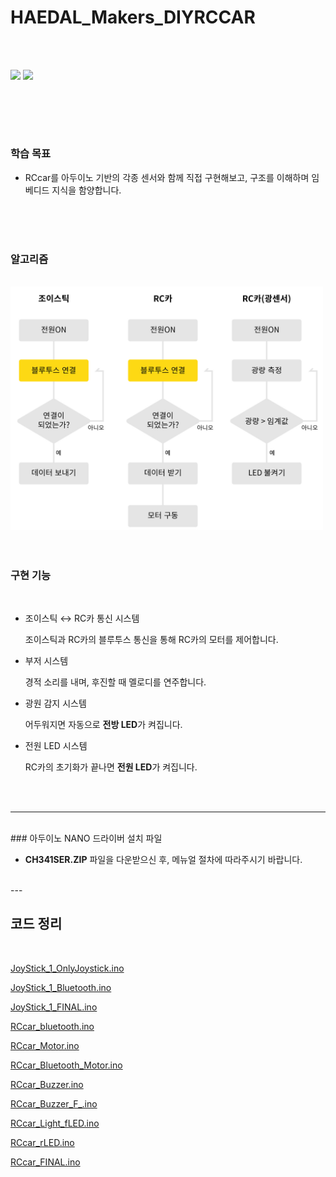 # HAEDAL_Makers_DIYRCCAR
<br><br>

<img src = "IMG/1.JPG" width = "700">
<img src = "IMG/2.JPG" width = "700">

<br><br>
---


### 학습 목표  
- RCcar를 아두이노 기반의 각종 센서와 함께 직접 구현해보고, 구조를 이해하며 임베디드 지식을 함양합니다.
  
<br>
<br>
<br>

### 알고리즘 
<br>
<img src = "IMG/alg.jpg" width = "500">


<br>
<br>
<br>

### 구현 기능
<br>

- 조이스틱 ↔ RC카 통신 시스템   
  
    조이스틱과 RC카의 블루투스 통신을 통해 RC카의 모터를 제어합니다.   

- 부저 시스템   
  
    경적 소리를 내며, 후진할 때 멜로디를 연주합니다.   

- 광원 감지 시스템  
  
    어두워지면 자동으로 **전방 LED**가 켜집니다.

- 전원 LED 시스템  

    RC카의 초기화가 끝나면 **전원 LED**가 켜집니다.

<br>
<br>


---
<br>
### 아두이노 NANO 드라이버 설치 파일
<br>

- **CH341SER.ZIP** 파일을 다운받으신 후, 메뉴얼 절차에 따라주시기 바랍니다.  
<br>
---
<br>

## 코드 정리 
<br>

[JoyStick_1_OnlyJoystick.ino](JoyStick_1_OnlyJoystick/JoyStick_1_OnlyJoystick.ino)

[JoyStick_1_Bluetooth.ino](JoyStick_1_Bluetooth/JoyStick_1_Bluetooth.ino)

[JoyStick_1_FINAL.ino](JoyStick_1_FINAL/JoyStick_1_FINAL.ino)

[RCcar_bluetooth.ino](RCcar_bluetooth/RCcar_bluetooth.ino)

[RCcar_Motor.ino](RCcar_Motor/RCcar_Motor.ino)

[RCcar_Bluetooth_Motor.ino](RCcar_Bluetooth_Motor/RCcar_Bluetooth_Motor.ino)

[RCcar_Buzzer.ino](RCcar_Buzzer/RCcar_Buzzer.ino)

[RCcar_Buzzer_F_.ino](RCcar_Buzzer_F_/RCcar_Buzzer_F_.ino)


[RCcar_Light_fLED.ino](RCcar_Light_fLED/RCcar_Light_fLED.ino)

[RCcar_rLED.ino](RCcar_rLED/RCcar_rLED.ino)

[RCcar_FINAL.ino](RCcar_FINAL/RCcar_FINAL.ino)

